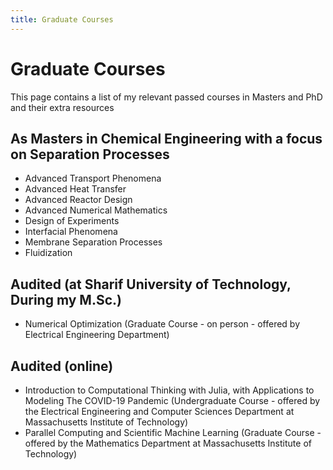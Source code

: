 ```yaml
---
title: Graduate Courses
---
```


# Graduate Courses
This page contains a list of my relevant passed courses in Masters and PhD and their extra resources


## As Masters in Chemical Engineering with a focus on Separation Processes

- Advanced Transport Phenomena
- Advanced Heat Transfer
- Advanced Reactor Design
- Advanced Numerical Mathematics
- Design of Experiments
- Interfacial Phenomena
- Membrane Separation Processes
- Fluidization

## Audited (at Sharif University of Technology, During my M.Sc.)

- Numerical Optimization (Graduate Course - on person - offered by Electrical Engineering Department)

## Audited (online)
- Introduction to Computational Thinking with Julia, with Applications to Modeling The COVID-19 Pandemic (Undergraduate Course - offered by the Electrical Engineering and Computer Sciences Department at Massachusetts Institute of Technology)
- Parallel Computing and Scientific Machine Learning (Graduate Course - offered by the Mathematics Department at Massachusetts Institute of Technology)
